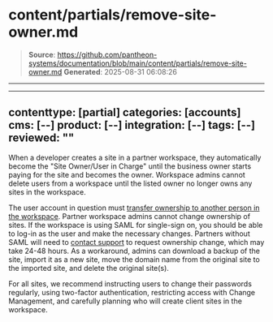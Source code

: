 # content/partials/remove-site-owner.md

> **Source**: https://github.com/pantheon-systems/documentation/blob/main/content/partials/remove-site-owner.md
> **Generated**: 2025-08-31 06:08:26

---

---
contenttype: [partial]
categories: [accounts]
cms: [--]
product: [--]
integration: [--]
tags: [--]
reviewed: ""
---

When a developer creates a site in a partner workspace, they automatically become the "Site Owner/User in Charge" until the business owner starts paying for the site and becomes the owner. Workspace admins cannot delete users from a workspace until the listed owner no longer owns any sites in the workspace.

The user account in question must [transfer ownership to another person in the workspace](/guides/account-mgmt/workspace-sites-teams/teams/#change-site-owner). Partner workspace admins cannot change ownership of sites. If the workspace is using SAML for single-sign on, you should be able to log-in as the user and make the necessary changes. Partners without SAML will need to [contact support](/guides/support/contact-support/) to request ownership change, which may take 24-48 hours. As a workaround, admins can download a backup of the site, import it as a new site, move the domain name from the original site to the imported site, and delete the original site(s).

For all sites, we recommend instructing users to change their passwords regularly, using two-factor authentication, restricting access with Change Management, and carefully planning who will create client sites in the workspace.

